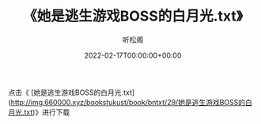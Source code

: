 ﻿---
title:  《她是逃生游戏BOSS的白月光.txt》
date:   2022-02-17T00:00:00+00:00
author: 听松阁
layout: post
permalink: /她是逃生游戏BOSS的白月光/
categories: 小说
tags: [小说]
---

点击《 [她是逃生游戏BOSS的白月光.txt](<a href="http://img.660000.xyz/bookstukust/book/bntxt/29/" target=_blank>http://img.660000.xyz/bookstukust/book/bntxt/29/她是逃生游戏BOSS的白月光.txt)》进行下载
